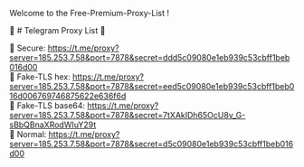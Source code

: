Welcome to the Free-Premium-Proxy-List !

🥇 # Telegram Proxy List 🥇

💯 Secure: https://t.me/proxy?server=185.253.7.58&port=7878&secret=ddd5c09080e1eb939c53cbff1beb016d00        
💯 Fake-TLS hex: https://t.me/proxy?server=185.253.7.58&port=7878&secret=eed5c09080e1eb939c53cbff1beb016d006769746875622e636f6d       
💯 Fake-TLS base64: https://t.me/proxy?server=185.253.7.58&port=7878&secret=7tXAkIDh65OcU8v_G-sBbQBnaXRodWIuY29t           
💯 Normal: https://t.me/proxy?server=185.253.7.58&port=7878&secret=d5c09080e1eb939c53cbff1beb016d00
